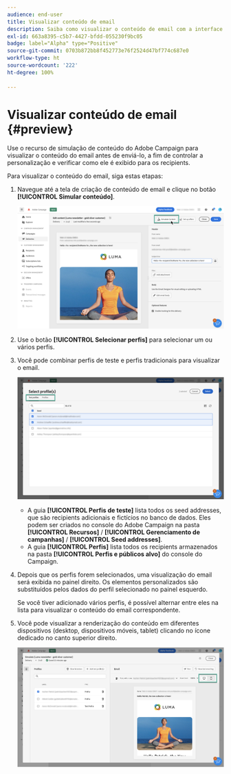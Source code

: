 ```yaml
---
audience: end-user
title: Visualizar conteúdo de email
description: Saiba como visualizar o conteúdo de email com a interface do Campaign Web
exl-id: 663a8395-c5b7-4427-bfdd-055230f9bc05
badge: label="Alpha" type="Positive"
source-git-commit: 0703b872bb8f452773e76f2524d47bf774c687e0
workflow-type: ht
source-wordcount: '222'
ht-degree: 100%

---
```



# Visualizar conteúdo de email {#preview}


Use o recurso de simulação de conteúdo do Adobe Campaign para visualizar o conteúdo do email antes de enviá-lo, a fim de controlar a personalização e verificar como ele é exibido para os recipients.

Para visualizar o conteúdo do email, siga estas etapas:

1. Navegue até a tela de criação de conteúdo de email e clique no botão **[!UICONTROL Simular conteúdo]**.

   ![](assets/simulate.png)

1. Use o botão **[!UICONTROL Selecionar perfis]** para selecionar um ou vários perfis.
1. Você pode combinar perfis de teste e perfis tradicionais para visualizar o email.

   ![](assets/preview-profile.png)

   * A guia **[!UICONTROL Perfis de teste]** lista todos os seed addresses, que são recipients adicionais e fictícios no banco de dados. Eles podem ser criados no console do Adobe Campaign na pasta **[!UICONTROL Recursos]** / **[!UICONTROL Gerenciamento de campanhas]** / **[!UICONTROL Seed addresses]**.
   * A guia **[!UICONTROL Perfis]** lista todos os recipients armazenados na pasta **[!UICONTROL Perfis e públicos alvo]** do console do Campaign.

1. Depois que os perfis forem selecionados, uma visualização do email será exibida no painel direito. Os elementos personalizados são substituídos pelos dados do perfil selecionado no painel esquerdo.

   Se você tiver adicionado vários perfis, é possível alternar entre eles na lista para visualizar o conteúdo do email correspondente.

1. Você pode visualizar a renderização do conteúdo em diferentes dispositivos (desktop, dispositivos móveis, tablet) clicando no ícone dedicado no canto superior direito.

   ![](assets/preview.png)


